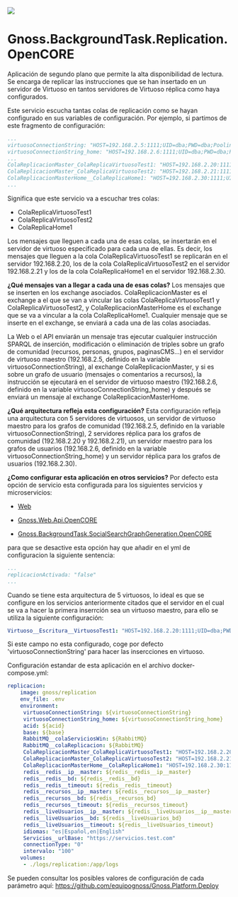 ![](https://content.gnoss.ws/imagenes/proyectos/personalizacion/7e72bf14-28b9-4beb-82f8-e32a3b49d9d3/cms/logognossazulprincipal.png)

# Gnoss.BackgroundTask.Replication.OpenCORE

Aplicación de segundo plano que permite la alta disponibilidad de lectura. Se encarga de replicar las instrucciones que se han insertado en un servidor de Virtuoso en tantos servidores de Virtuoso réplica como haya configurados.

Este servicio escucha tantas colas de replicación como se hayan configurado en sus variables de configuración. Por ejemplo, si partimos de este fragmento de configuración: 

```yml
...
virtuosoConnectionString: "HOST=192.168.2.5:1111;UID=dba;PWD=dba;Pooling=true;Max Pool Size=10;Connection Lifetime=15000"
virtuosoConnectionString_home: "HOST=192.168.2.6:1111;UID=dba;PWD=dba;Pooling=true;Max Pool Size=10;Connection Lifetime=15000"
...
ColaReplicacionMaster_ColaReplicaVirtuosoTest1: "HOST=192.168.2.20:1111;UID=dba;PWD=dba;Pooling=true;Max Pool Size=10;Connection Lifetime=15000"
ColaReplicacionMaster_ColaReplicaVirtuosoTest2: "HOST=192.168.2.21:1111;UID=dba;PWD=dba;Pooling=true;Max Pool Size=10;Connection Lifetime=15000"
ColaReplicacionMasterHome__ColaReplicaHome1: "HOST=192.168.2.30:1111;UID=dba;PWD=dba;Pooling=true;Max Pool Size=10;Connection Lifetime=15000"
...
```

Significa que este servicio va a escuchar tres colas: 
* ColaReplicaVirtuosoTest1
* ColaReplicaVirtuosoTest2
* ColaReplicaHome1

Los mensajes que lleguen a cada una de esas colas, se insertarán en el servidor de virtuoso especificado para cada una de ellas. Es decir, los mensajes que lleguen a la cola ColaReplicaVirtuosoTest1 se replicarán en el servidor 192.168.2.20, los de la cola ColaReplicaVirtuosoTest2 en el servidor 192.168.2.21 y los de la cola ColaReplicaHome1 en el servidor 192.168.2.30. 

**¿Qué mensajes van a llegar a cada una de esas colas?** Los mensajes que se inserten en los exchange asociados. ColaReplicacionMaster es el exchange a el que se van a vincular las colas ColaReplicaVirtuosoTest1 y ColaReplicaVirtuosoTest2, y ColaReplicacionMasterHome es el exchange que se va a vincular a la cola ColaReplicaHome1. Cualquier mensaje que se inserte en el exchange, se enviará a cada una de las colas asociadas. 

La Web o el API enviarán un mensaje tras ejecutar cualquier instrucción SPARQL de inserción, modificación o eliminación de triples sobre un grafo de comunidad (recursos, personas, grupos, paginasCMS...) en el servidor de virtuoso maestro (192.168.2.5, definido en la variable virtuosoConnectionString), al exchange ColaReplicacionMaster, y si es sobre un grafo de usuario (mensajes o comentarios a recursos), la instrucción se ejecutará en el servidor de virtuoso maestro (192.168.2.6, definido en la variable virtuosoConnectionString_home) y después se enviará un mensaje al exchange ColaReplicacionMasterHome. 

**¿Qué arquitectura refleja esta configuración?** Esta configuración refleja una arquitectura con 5 servidores de virtuosos, un servidor de virtuoso maestro para los grafos de comunidad (192.168.2.5, definido en la variable virtuosoConnectionString), 2 servidores réplica para los grafos de comunidad (192.168.2.20 y 192.168.2.21), un servidor maestro para los grafos de usuarios (192.168.2.6, definido en la variable virtuosoConnectionString_home) y un servidor réplica para los grafos de usuarios (192.168.2.30). 

**¿Como configurar esta aplicación en otros servicios?** Por defecto esta opción de servicio esta configurada para los siguientes servicios y microservicios:

* [Web](https://github.com/equipognoss/Gnoss.Web.OpenCORE)

* [Gnoss.Web.Api.OpenCORE](https://github.com/equipognoss/Gnoss.Web.Api.OpenCORE)

* [Gnoss.BackgroundTask.SocialSearchGraphGeneration.OpenCORE](https://github.com/equipognoss/Gnoss.BackgroundTask.SocialSearchGraphGeneration.OpenCORE)

para que se desactive esta opción hay que añadir en el yml de configuracion la siguiente sentencia:

```yml
...
replicacionActivada: "false"
...
```
Cuando se tiene esta arquitectura de 5 virtuosos, lo ideal es que se configure en los servicios anteriormente citados que el servidor en el cual se va a hacer la primera inserrción sea un virtuoso maestro, para ello se utiliza la siguiente configuración:
```yml
Virtuoso__Escritura__VirtuosoTest1: "HOST=192.168.2.20:1111;UID=dba;PWD=dba;Pooling=true;Max Pool Size=10;Connection Lifetime=15000"
```
Si este campo no esta configurado, coge por defecto 'virtuosoConnectionString' para hacer las insercciones en virtuoso.



Configuración estandar de esta aplicación en el archivo docker-compose.yml: 

```yml
replicacion:
    image: gnoss/replication
    env_file: .env
    environment:
     virtuosoConnectionString: ${virtuosoConnectionString}
     virtuosoConnectionString_home: ${virtuosoConnectionString_home}
     acid: ${acid}
     base: ${base}
     RabbitMQ__colaServiciosWin: ${RabbitMQ}
     RabbitMQ__colaReplicacion: ${RabbitMQ}
     ColaReplicacionMaster_ColaReplicaVirtuosoTest1: "HOST=192.168.2.20:1111;UID=dba;PWD=dba;Pooling=true;Max Pool Size=10;Connection Lifetime=15000"
     ColaReplicacionMaster_ColaReplicaVirtuosoTest2: "HOST=192.168.2.21:1111;UID=dba;PWD=dba;Pooling=true;Max Pool Size=10;Connection Lifetime=15000"
     ColaReplicacionMasterHome__ColaReplicaHome1: "HOST=192.168.2.30:1111;UID=dba;PWD=dba;Pooling=true;Max Pool Size=10;Connection Lifetime=15000"
     redis__redis__ip__master: ${redis__redis__ip__master}
     redis__redis__bd: ${redis__redis__bd}
     redis__redis__timeout: ${redis__redis__timeout}
     redis__recursos__ip__master: ${redis__recursos__ip__master}
     redis__recursos__bd: ${redis__recursos_bd}
     redis__recursos__timeout: ${redis__recursos_timeout}
     redis__liveUsuarios__ip__master: ${redis__liveUsuarios__ip__master}
     redis__liveUsuarios__bd: ${redis__liveUsuarios_bd}
     redis__liveUsuarios__timeout: ${redis__liveUsuarios_timeout}
     idiomas: "es|Español,en|English"
     Servicios__urlBase: "https://servicios.test.com"
     connectionType: "0"
     intervalo: "100"
    volumes:
     - ./logs/replication:/app/logs
```

Se pueden consultar los posibles valores de configuración de cada parámetro aquí: https://github.com/equipognoss/Gnoss.Platform.Deploy
